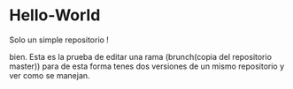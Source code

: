 # Hello-World
Solo un simple repositorio !

bien. Esta es la prueba de editar una rama (brunch(copia del repositorio master)) para de esta forma tenes dos versiones de un mismo repositorio y ver como se manejan.
